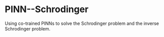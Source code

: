 # PINN--Schrodinger
Using co-trained PINNs to solve the Schrodinger problem and the inverse Schrodinger problem.
